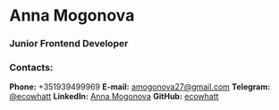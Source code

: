 # Anna Mogonova
### Junior Frontend Developer
### Contacts:
**Phone:** +351939499969
**E-mail:** amogonova27@gmail.com
**Telegram:** [@ecowhatt](https://t.me/ecowhatt)
**LinkedIn:** [Anna Mogonova](https://www.linkedin.com/in/anna-mogonova/)
**GitHub:** [ecowhatt](https://github.com/ecowhatt)